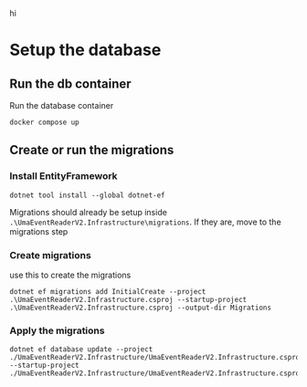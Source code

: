 hi

# Setup the database
## Run the db container

Run the database container

```shell
docker compose up
```

## Create or run the migrations

### Install EntityFramework

```shell
dotnet tool install --global dotnet-ef
```

Migrations should already be setup inside `.\UmaEventReaderV2.Infrastructure\migrations`. 
If they are, move to the migrations step

### Create migrations
use this to create the migrations

```shell
dotnet ef migrations add InitialCreate --project .\UmaEventReaderV2.Infrastructure.csproj --startup-project .\UmaEventReaderV2.Infrastructure.csproj --output-dir Migrations
 ```

### Apply the migrations

```shell
dotnet ef database update --project ./UmaEventReaderV2.Infrastructure/UmaEventReaderV2.Infrastructure.csproj --startup-project ./UmaEventReaderV2.Infrastructure/UmaEventReaderV2.Infrastructure.csproj
```